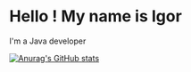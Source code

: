 <html lang="en">
<head>
    <meta charset="UTF-8">
    <meta name="viewport" content="width=device-width, initial-scale=1.0">
    <title>GitHub Profile Header</title>
    <link rel="stylesheet" href="styles.css">
</head>
<body>

<div class="header">
    <h1>Hello ! My name is Igor</h1>
    <p> I'm a Java developer </p>
</div>

</body>
</html>

[![Anurag's GitHub stats](https://github-readme-stats.vercel.app/api?username=GitIgorchelos)](https://github.com/anuraghazra/github-readme-stats)





                  
                   
